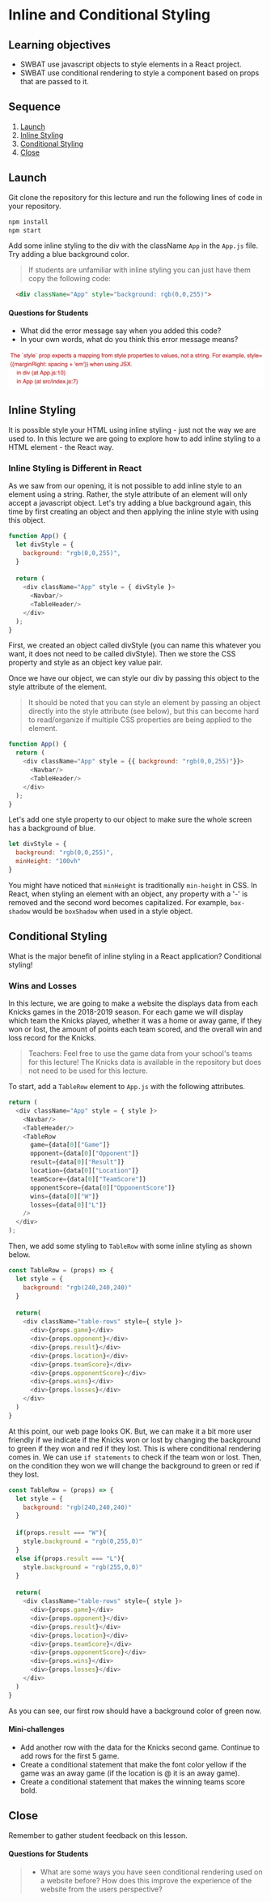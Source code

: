 # Inline and Conditional Styling

## Learning objectives
* SWBAT use javascript objects to style elements in a React project.
* SWBAT use conditional rendering to style a component based on props that are passed to it.

## Sequence

1. [Launch](#launch)
2. [Inline Styling](#InlineStyling)
3. [Conditional Styling](#ConditionalStyling)
4. [Close](#close)

## Launch
Git clone the repository for this lecture and run the following lines of code in your repository.

```bash
npm install
npm start
```

Add some inline styling to the div with the className `App` in the `App.js` file. Try adding a blue background color.

> If students are unfamiliar with inline styling you can just have them copy the following code:
```html
  <div className="App" style="background: rgb(0,0,255)">
```

#### Questions for Students
* What did the error message say when you added this code?
* In your own words, what do you think this error message means?

![Error Message](error.png)

## Inline Styling
It is possible style your HTML using inline styling - just not the way we are used to. In this lecture we are going to explore how to add inline styling to a HTML element - the React way.

### Inline Styling is Different in React
As we saw from our opening, it is not possible to add inline style to an element using a string. Rather, the style attribute of an element will only accept a javascript object. Let's try adding a blue background again, this time by first creating an object and then applying the inline style with using this object.

```javascript
function App() {
  let divStyle = {
    background: "rgb(0,0,255)",
  }

  return (
    <div className="App" style = { divStyle }>
      <Navbar/>
      <TableHeader/>
    </div>
  );
}
```
First, we created an object called divStyle (you can name this whatever you want, it does not need to be called divStyle). Then we store the CSS property and style as an object key value pair.

Once we have our object, we can style our div by passing this object to the style attribute of the element.

> It should be noted that you can style an element by passing an object directly into the style attribute (see below), but this can become hard to read/organize if multiple CSS properties are being applied to the element.

```javascript
function App() {
  return (
    <div className="App" style = {{ background: "rgb(0,0,255)"}}>
      <Navbar/>
      <TableHeader/>
    </div>
  );
}
```

Let's add one style property to our object to make sure the whole screen has a background of blue.

```javascript
let divStyle = {
  background: "rgb(0,0,255)",
  minHeight: "100vh"
}
```
You might have noticed that `minHeight` is traditionally `min-height` in CSS. In React, when styling an element with an object, any property with a '-' is removed and the second word becomes capitalized. For example, `box-shadow` would be `boxShadow` when used in a style object.


## Conditional Styling
What is the major benefit of inline styling in a React application? Conditional styling!

### Wins and Losses
In this lecture, we are going to make a website the displays data from each Knicks games in the 2018-2019 season. For each game we will display which team the Knicks played, whether it was a home or away game, if they won or lost, the amount of points each team scored, and the overall win and loss record for the Knicks.

> Teachers: Feel free to use the game data from your school's teams for this lecture! The Knicks data is available in the repository but does not need to be used for this lecture.

To start, add a `TableRow` element to `App.js` with the following attributes.

```javascript
return (
  <div className="App" style = { style }>
    <Navbar/>
    <TableHeader/>
    <TableRow
      game={data[0]["Game"]}
      opponent={data[0]["Opponent"]}
      result={data[0]["Result"]}
      location={data[0]["Location"]}
      teamScore={data[0]["TeamScore"]}
      opponentScore={data[0]["OpponentScore"]}
      wins={data[0]["W"]}
      losses={data[0]["L"]}
    />
  </div>
);
```

Then, we add some styling to `TableRow` with some inline styling as shown below.

```javascript
const TableRow = (props) => {
  let style = {
    background: "rgb(240,240,240)"
  }

  return(
    <div className="table-rows" style={ style }>
      <div>{props.game}</div>
      <div>{props.opponent}</div>
      <div>{props.result}</div>
      <div>{props.location}</div>
      <div>{props.teamScore}</div>
      <div>{props.opponentScore}</div>
      <div>{props.wins}</div>
      <div>{props.losses}</div>
    </div>
  )
}
```

At this point, our web page looks OK. But, we can make it a bit more user friendly if we indicate if the Knicks won or lost by changing the background to green if they won and red if they lost. This is where conditional rendering comes in. We can use `if statements` to check if the team won or lost. Then, on the condition they won we will change the background to green or red if they lost.

```javascript
const TableRow = (props) => {
  let style = {
    background: "rgb(240,240,240)"
  }

  if(props.result === "W"){
    style.background = "rgb(0,255,0)"
  }
  else if(props.result === "L"){
    style.background = "rgb(255,0,0)"
  }

  return(
    <div className="table-rows" style={ style }>
      <div>{props.game}</div>
      <div>{props.opponent}</div>
      <div>{props.result}</div>
      <div>{props.location}</div>
      <div>{props.teamScore}</div>
      <div>{props.opponentScore}</div>
      <div>{props.wins}</div>
      <div>{props.losses}</div>
    </div>
  )
}
```

As you can see, our first row should have a background color of green now.


#### Mini-challenges
* Add another row with the data for the Knicks second game. Continue to add rows for the first 5 game.
* Create a conditional statement that make the font color yellow if the game was an away game (if the location is @ it is an away game).
* Create a conditional statement that makes the winning teams score bold.

## Close
Remember to gather student feedback on this lesson.

#### Questions for Students
> * What are some ways you have seen conditional rendering used on a website before? How does this improve the experience of the website from the users perspective?
